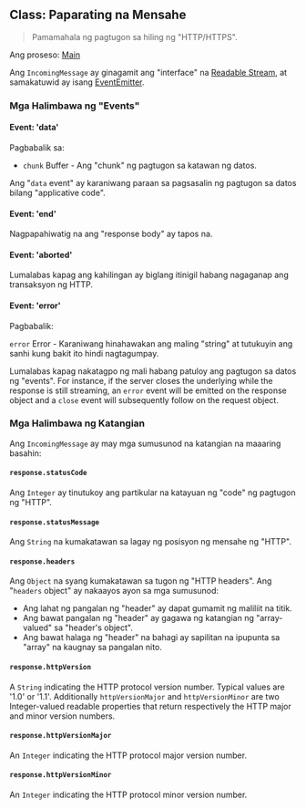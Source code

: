 ## Class: Paparating na Mensahe

> Pamamahala ng pagtugon sa hiling ng "HTTP/HTTPS".

Ang proseso: [Main](../glossary.md#main-process)

Ang `IncomingMessage` ay ginagamit ang "interface" na [Readable Stream](https://nodejs.org/api/stream.html#stream_readable_streams), at samakatuwid ay isang [EventEmitter](https://nodejs.org/api/events.html#events_class_eventemitter).

### Mga Halimbawa ng "Events"

#### Event: 'data'

Pagbabalik sa:

* `chunk` Buffer - Ang "chunk" ng pagtugon sa katawan ng datos.

Ang "`data` event" ay karaniwang paraan sa pagsasalin ng pagtugon sa datos bilang "applicative code".

#### Event: 'end'

Nagpapahiwatig na ang "response body" ay tapos na.

#### Event: 'aborted'

Lumalabas kapag ang kahilingan ay biglang itinigil habang nagaganap ang transaksyon ng HTTP.

#### Event: 'error'

Pagbabalik:

`error` Error - Karaniwang hinahawakan ang maling "string" at tutukuyin ang sanhi kung bakit ito hindi nagtagumpay.

Lumalabas kapag nakatagpo ng mali habang patuloy ang pagtugon sa datos ng "events". For instance, if the server closes the underlying while the response is still streaming, an `error` event will be emitted on the response object and a `close` event will subsequently follow on the request object.

### Mga Halimbawa ng Katangian

Ang `IncomingMessage` ay may mga sumusunod na katangian na maaaring basahin:

#### `response.statusCode`

Ang `Integer` ay tinutukoy ang partikular na katayuan ng "code" ng pagtugon ng "HTTP".

#### `response.statusMessage`

Ang `String` na kumakatawan sa lagay ng posisyon ng mensahe ng "HTTP".

#### `response.headers`

Ang `Object` na syang kumakatawan sa tugon ng "HTTP headers". Ang "`headers` object" ay nakaayos ayon sa mga sumusunod:

* Ang lahat ng pangalan ng "header" ay dapat gumamit ng maliliit na titik.
* Ang bawat pangalan ng "header" ay gagawa ng katangian ng "array-valued" sa "header's object".
* Ang bawat halaga ng "header" na bahagi ay sapilitan na ipupunta sa "array" na kaugnay sa pangalan nito.

#### `response.httpVersion`

A `String` indicating the HTTP protocol version number. Typical values are '1.0' or '1.1'. Additionally `httpVersionMajor` and `httpVersionMinor` are two Integer-valued readable properties that return respectively the HTTP major and minor version numbers.

#### `response.httpVersionMajor`

An `Integer` indicating the HTTP protocol major version number.

#### `response.httpVersionMinor`

An `Integer` indicating the HTTP protocol minor version number.